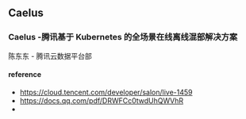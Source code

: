 ## Caelus

### Caelus -腾讯基于 Kubernetes 的全场景在线离线混部解决方案
陈东东 - 腾讯云数据平台部
    
     
#### reference
- https://cloud.tencent.com/developer/salon/live-1459
- https://docs.qq.com/pdf/DRWFCc0twdUhQWVhR
- 

## 